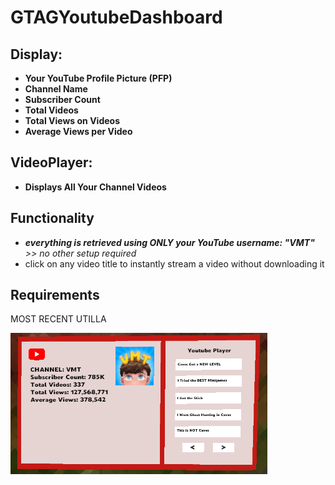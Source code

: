 # GTAGYoutubeDashboard


## Display:

- **Your YouTube Profile Picture (PFP)**
- **Channel Name** 
- **Subscriber Count** 
- **Total Videos** 
- **Total Views on Videos** 
- **Average Views per Video** 

## VideoPlayer:

- **Displays All Your Channel Videos**

## Functionality

- ***everything is retrieved using ONLY your YouTube username: "VMT"*** *>> no other setup required*
- click on any video title to instantly stream a video without downloading it

## Requirements
MOST RECENT UTILLA

![Dashboard](https://raw.githubusercontent.com/gangxmods/GTAGYoutubeDashboard/main/YTIMAGE.png)

